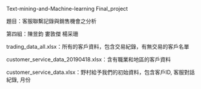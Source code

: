 Text-mining-and-Machine-learning Final_project

題目：客服聯繫記錄與銷售機會之分析

第四組：陳昱鈞 婁敦傑 楊采珊

trading_data_all.xlsx：所有的客戶資料，包含交易紀錄，有無交易的客戶名單

customer_service_data_20190418.xlsx：含有職業和地區的客戶資料

customer_service_data.xlsx：野村給予我們的初始資料，包含客戶ID, 客服對話紀錄, 月份
